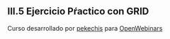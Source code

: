 ## III.5 Ejercicio Pŕactico con GRID

Curso desarrollado por [pekechis](http://github.com/pekechis) para [OpenWebinars](https://openwebinars.net/)
